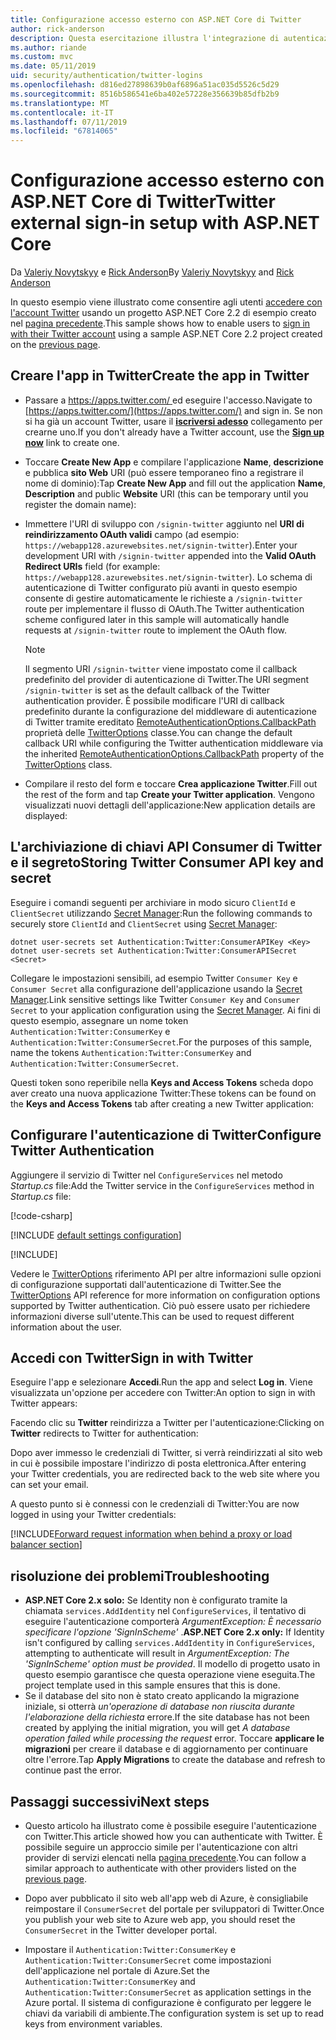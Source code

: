 ```yaml
---
title: Configurazione accesso esterno con ASP.NET Core di Twitter
author: rick-anderson
description: Questa esercitazione illustra l'integrazione di autenticazione dell'utente account Twitter in un'app ASP.NET Core esistente.
ms.author: riande
ms.custom: mvc
ms.date: 05/11/2019
uid: security/authentication/twitter-logins
ms.openlocfilehash: d816ed27898639b0af6896a51ac035d5526c5d29
ms.sourcegitcommit: 8516b586541e6ba402e57228e356639b85dfb2b9
ms.translationtype: MT
ms.contentlocale: it-IT
ms.lasthandoff: 07/11/2019
ms.locfileid: "67814065"
---
```

# <a name="twitter-external-sign-in-setup-with-aspnet-core"></a><span data-ttu-id="fea99-103">Configurazione accesso esterno con ASP.NET Core di Twitter</span><span class="sxs-lookup"><span data-stu-id="fea99-103">Twitter external sign-in setup with ASP.NET Core</span></span>

<span data-ttu-id="fea99-104">Da [Valeriy Novytskyy](https://github.com/01binary) e [Rick Anderson](https://twitter.com/RickAndMSFT)</span><span class="sxs-lookup"><span data-stu-id="fea99-104">By [Valeriy Novytskyy](https://github.com/01binary) and [Rick Anderson](https://twitter.com/RickAndMSFT)</span></span>

<span data-ttu-id="fea99-105">In questo esempio viene illustrato come consentire agli utenti [accedere con l'account Twitter](https://dev.twitter.com/web/sign-in/desktop-browser) usando un progetto ASP.NET Core 2.2 di esempio creato nel [pagina precedente](xref:security/authentication/social/index).</span><span class="sxs-lookup"><span data-stu-id="fea99-105">This sample shows how to enable users to [sign in with their Twitter account](https://dev.twitter.com/web/sign-in/desktop-browser) using a sample ASP.NET Core 2.2 project created on the [previous page](xref:security/authentication/social/index).</span></span>

## <a name="create-the-app-in-twitter"></a><span data-ttu-id="fea99-106">Creare l'app in Twitter</span><span class="sxs-lookup"><span data-stu-id="fea99-106">Create the app in Twitter</span></span>

* <span data-ttu-id="fea99-107">Passare a [ https://apps.twitter.com/ ](https://apps.twitter.com/) ed eseguire l'accesso.</span><span class="sxs-lookup"><span data-stu-id="fea99-107">Navigate to [https://apps.twitter.com/](https://apps.twitter.com/) and sign in.</span></span> <span data-ttu-id="fea99-108">Se non si ha già un account Twitter, usare il **[iscriversi adesso](https://twitter.com/signup)** collegamento per crearne uno.</span><span class="sxs-lookup"><span data-stu-id="fea99-108">If you don't already have a Twitter account, use the **[Sign up now](https://twitter.com/signup)** link to create one.</span></span>

* <span data-ttu-id="fea99-109">Toccare **Create New App** e compilare l'applicazione **Name**, **descrizione** e pubblica **sito Web** URI (può essere temporaneo fino a registrare il nome di dominio):</span><span class="sxs-lookup"><span data-stu-id="fea99-109">Tap **Create New App** and fill out the application **Name**, **Description** and public **Website** URI (this can be temporary until you register the domain name):</span></span>

* <span data-ttu-id="fea99-110">Immettere l'URI di sviluppo con `/signin-twitter` aggiunto nel **URI di reindirizzamento OAuth validi** campo (ad esempio: `https://webapp128.azurewebsites.net/signin-twitter`).</span><span class="sxs-lookup"><span data-stu-id="fea99-110">Enter your development URI with `/signin-twitter` appended into the **Valid OAuth Redirect URIs** field (for example: `https://webapp128.azurewebsites.net/signin-twitter`).</span></span> <span data-ttu-id="fea99-111">Lo schema di autenticazione di Twitter configurato più avanti in questo esempio consente di gestire automaticamente le richieste a `/signin-twitter` route per implementare il flusso di OAuth.</span><span class="sxs-lookup"><span data-stu-id="fea99-111">The Twitter authentication scheme configured later in this sample will automatically handle requests at `/signin-twitter` route to implement the OAuth flow.</span></span>

  > [!NOTE]
  > <span data-ttu-id="fea99-112">Il segmento URI `/signin-twitter` viene impostato come il callback predefinito del provider di autenticazione di Twitter.</span><span class="sxs-lookup"><span data-stu-id="fea99-112">The URI segment `/signin-twitter` is set as the default callback of the Twitter authentication provider.</span></span> <span data-ttu-id="fea99-113">È possibile modificare l'URI di callback predefinito durante la configurazione del middleware di autenticazione di Twitter tramite ereditato [RemoteAuthenticationOptions.CallbackPath](/dotnet/api/microsoft.aspnetcore.authentication.remoteauthenticationoptions.callbackpath) proprietà delle [TwitterOptions](/dotnet/api/microsoft.aspnetcore.authentication.twitter.twitteroptions) classe.</span><span class="sxs-lookup"><span data-stu-id="fea99-113">You can change the default callback URI while configuring the Twitter authentication middleware via the inherited [RemoteAuthenticationOptions.CallbackPath](/dotnet/api/microsoft.aspnetcore.authentication.remoteauthenticationoptions.callbackpath) property of the [TwitterOptions](/dotnet/api/microsoft.aspnetcore.authentication.twitter.twitteroptions) class.</span></span>

* <span data-ttu-id="fea99-114">Compilare il resto del form e toccare **Crea applicazione Twitter**.</span><span class="sxs-lookup"><span data-stu-id="fea99-114">Fill out the rest of the form and tap **Create your Twitter application**.</span></span> <span data-ttu-id="fea99-115">Vengono visualizzati nuovi dettagli dell'applicazione:</span><span class="sxs-lookup"><span data-stu-id="fea99-115">New application details are displayed:</span></span>

## <a name="storing-twitter-consumer-api-key-and-secret"></a><span data-ttu-id="fea99-116">L'archiviazione di chiavi API Consumer di Twitter e il segreto</span><span class="sxs-lookup"><span data-stu-id="fea99-116">Storing Twitter Consumer API key and secret</span></span>

<span data-ttu-id="fea99-117">Eseguire i comandi seguenti per archiviare in modo sicuro `ClientId` e `ClientSecret` utilizzando [Secret Manager](xref:security/app-secrets):</span><span class="sxs-lookup"><span data-stu-id="fea99-117">Run the following commands to securely store `ClientId` and `ClientSecret` using [Secret Manager](xref:security/app-secrets):</span></span>

```console
dotnet user-secrets set Authentication:Twitter:ConsumerAPIKey <Key>
dotnet user-secrets set Authentication:Twitter:ConsumerAPISecret <Secret>
```

<span data-ttu-id="fea99-118">Collegare le impostazioni sensibili, ad esempio Twitter `Consumer Key` e `Consumer Secret` alla configurazione dell'applicazione usando la [Secret Manager](xref:security/app-secrets).</span><span class="sxs-lookup"><span data-stu-id="fea99-118">Link sensitive settings like Twitter `Consumer Key` and `Consumer Secret` to your application configuration using the [Secret Manager](xref:security/app-secrets).</span></span> <span data-ttu-id="fea99-119">Ai fini di questo esempio, assegnare un nome token `Authentication:Twitter:ConsumerKey` e `Authentication:Twitter:ConsumerSecret`.</span><span class="sxs-lookup"><span data-stu-id="fea99-119">For the purposes of this sample, name the tokens `Authentication:Twitter:ConsumerKey` and `Authentication:Twitter:ConsumerSecret`.</span></span>

<span data-ttu-id="fea99-120">Questi token sono reperibile nella **Keys and Access Tokens** scheda dopo aver creato una nuova applicazione Twitter:</span><span class="sxs-lookup"><span data-stu-id="fea99-120">These tokens can be found on the **Keys and Access Tokens** tab after creating a new Twitter application:</span></span>

## <a name="configure-twitter-authentication"></a><span data-ttu-id="fea99-121">Configurare l'autenticazione di Twitter</span><span class="sxs-lookup"><span data-stu-id="fea99-121">Configure Twitter Authentication</span></span>

<span data-ttu-id="fea99-122">Aggiungere il servizio di Twitter nel `ConfigureServices` nel metodo *Startup.cs* file:</span><span class="sxs-lookup"><span data-stu-id="fea99-122">Add the Twitter service in the `ConfigureServices` method in *Startup.cs* file:</span></span>

[!code-csharp[](~/security/authentication/social/social-code/StartupTwitter.cs?name=snippet&highlight=10-14)]

[!INCLUDE [default settings configuration](includes/default-settings.md)]

[!INCLUDE[](includes/chain-auth-providers.md)]

<span data-ttu-id="fea99-123">Vedere le [TwitterOptions](/dotnet/api/microsoft.aspnetcore.builder.twitteroptions) riferimento API per altre informazioni sulle opzioni di configurazione supportati dall'autenticazione di Twitter.</span><span class="sxs-lookup"><span data-stu-id="fea99-123">See the [TwitterOptions](/dotnet/api/microsoft.aspnetcore.builder.twitteroptions) API reference for more information on configuration options supported by Twitter authentication.</span></span> <span data-ttu-id="fea99-124">Ciò può essere usato per richiedere informazioni diverse sull'utente.</span><span class="sxs-lookup"><span data-stu-id="fea99-124">This can be used to request different information about the user.</span></span>

## <a name="sign-in-with-twitter"></a><span data-ttu-id="fea99-125">Accedi con Twitter</span><span class="sxs-lookup"><span data-stu-id="fea99-125">Sign in with Twitter</span></span>

<span data-ttu-id="fea99-126">Eseguire l'app e selezionare **Accedi**.</span><span class="sxs-lookup"><span data-stu-id="fea99-126">Run the app and select **Log in**.</span></span> <span data-ttu-id="fea99-127">Viene visualizzata un'opzione per accedere con Twitter:</span><span class="sxs-lookup"><span data-stu-id="fea99-127">An option to sign in with Twitter appears:</span></span>

<span data-ttu-id="fea99-128">Facendo clic su **Twitter** reindirizza a Twitter per l'autenticazione:</span><span class="sxs-lookup"><span data-stu-id="fea99-128">Clicking on **Twitter** redirects to Twitter for authentication:</span></span>

<span data-ttu-id="fea99-129">Dopo aver immesso le credenziali di Twitter, si verrà reindirizzati al sito web in cui è possibile impostare l'indirizzo di posta elettronica.</span><span class="sxs-lookup"><span data-stu-id="fea99-129">After entering your Twitter credentials, you are redirected back to the web site where you can set your email.</span></span>

<span data-ttu-id="fea99-130">A questo punto si è connessi con le credenziali di Twitter:</span><span class="sxs-lookup"><span data-stu-id="fea99-130">You are now logged in using your Twitter credentials:</span></span>

[!INCLUDE[Forward request information when behind a proxy or load balancer section](includes/forwarded-headers-middleware.md)]

## <a name="troubleshooting"></a><span data-ttu-id="fea99-131">risoluzione dei problemi</span><span class="sxs-lookup"><span data-stu-id="fea99-131">Troubleshooting</span></span>

* <span data-ttu-id="fea99-132">**ASP.NET Core 2.x solo:** Se Identity non è configurato tramite la chiamata `services.AddIdentity` nel `ConfigureServices`, il tentativo di eseguire l'autenticazione comporterà *ArgumentException: È necessario specificare l'opzione 'SignInScheme'* .</span><span class="sxs-lookup"><span data-stu-id="fea99-132">**ASP.NET Core 2.x only:** If Identity isn't configured by calling `services.AddIdentity` in `ConfigureServices`, attempting to authenticate will result in *ArgumentException: The 'SignInScheme' option must be provided*.</span></span> <span data-ttu-id="fea99-133">Il modello di progetto usato in questo esempio garantisce che questa operazione viene eseguita.</span><span class="sxs-lookup"><span data-stu-id="fea99-133">The project template used in this sample ensures that this is done.</span></span>
* <span data-ttu-id="fea99-134">Se il database del sito non è stato creato applicando la migrazione iniziale, si otterrà *un'operazione di database non riuscita durante l'elaborazione della richiesta* errore.</span><span class="sxs-lookup"><span data-stu-id="fea99-134">If the site database has not been created by applying the initial migration, you will get *A database operation failed while processing the request* error.</span></span> <span data-ttu-id="fea99-135">Toccare **applicare le migrazioni** per creare il database e di aggiornamento per continuare oltre l'errore.</span><span class="sxs-lookup"><span data-stu-id="fea99-135">Tap **Apply Migrations** to create the database and refresh to continue past the error.</span></span>

## <a name="next-steps"></a><span data-ttu-id="fea99-136">Passaggi successivi</span><span class="sxs-lookup"><span data-stu-id="fea99-136">Next steps</span></span>

* <span data-ttu-id="fea99-137">Questo articolo ha illustrato come è possibile eseguire l'autenticazione con Twitter.</span><span class="sxs-lookup"><span data-stu-id="fea99-137">This article showed how you can authenticate with Twitter.</span></span> <span data-ttu-id="fea99-138">È possibile seguire un approccio simile per l'autenticazione con altri provider di servizi elencati nella [pagina precedente](xref:security/authentication/social/index).</span><span class="sxs-lookup"><span data-stu-id="fea99-138">You can follow a similar approach to authenticate with other providers listed on the [previous page](xref:security/authentication/social/index).</span></span>

* <span data-ttu-id="fea99-139">Dopo aver pubblicato il sito web all'app web di Azure, è consigliabile reimpostare il `ConsumerSecret` del portale per sviluppatori di Twitter.</span><span class="sxs-lookup"><span data-stu-id="fea99-139">Once you publish your web site to Azure web app, you should reset the `ConsumerSecret` in the Twitter developer portal.</span></span>

* <span data-ttu-id="fea99-140">Impostare il `Authentication:Twitter:ConsumerKey` e `Authentication:Twitter:ConsumerSecret` come impostazioni dell'applicazione nel portale di Azure.</span><span class="sxs-lookup"><span data-stu-id="fea99-140">Set the `Authentication:Twitter:ConsumerKey` and `Authentication:Twitter:ConsumerSecret` as application settings in the Azure portal.</span></span> <span data-ttu-id="fea99-141">Il sistema di configurazione è configurato per leggere le chiavi da variabili di ambiente.</span><span class="sxs-lookup"><span data-stu-id="fea99-141">The configuration system is set up to read keys from environment variables.</span></span>